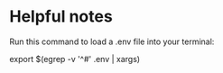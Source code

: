 
# Helpful notes

Run this command to load a .env file into your terminal:

export $(egrep -v '^#' .env | xargs)
